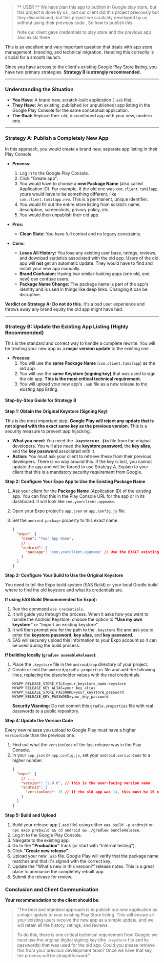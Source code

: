 > ** USER **
> We have plan this app to publish in Google play store, but this project is done by us ,
> but our client did  this project previously but they discontinued,
> but this project we scratchly developed by us without using their previous code ,
> So how to publish this
>
> Note our client gave credentials to play store and the previous app also exists there

This is an excellent and very important question that deals with app store management, branding, and technical migration. Handling this correctly is crucial for a smooth launch.

Since you have access to the client's existing Google Play Store listing, you have two primary strategies. **Strategy B is strongly recommended.**

---

### **Understanding the Situation**

*   **You Have:** A brand new, scratch-built application (`.aab` file).
*   **They Have:** An existing, published (or unpublished) app listing in the Google Play Console for the same conceptual application.
*   **The Goal:** Replace their old, discontinued app with your new, modern one.

---

### **Strategy A: Publish a Completely New App**

In this approach, you would create a brand new, separate app listing in their Play Console.

*   **Process:**
    1.  Log in to the Google Play Console.
    2.  Click "Create app".
    3.  You would have to choose a **new Package Name** (also called Application ID). For example, if the old one was `com.client.tamilapp`, yours would have to be something different, like `com.client.tamilapp.new`. This is a permanent, unique identifier.
    4.  You would fill out the entire store listing from scratch: name, description, screenshots, privacy policy, etc.
    5.  You would then unpublish their old app.

*   **Pros:**
    *   **Clean Slate:** You have full control and no legacy constraints.

*   **Cons:**
    *   **Loses All History:** You lose any existing user base, ratings, reviews, and download statistics associated with the old app. Users of the old app will **not** get an automatic update. They would have to find and install your new app manually.
    *   **Brand Confusion:** Having two similar-looking apps (one old, one new) can confuse users.
    *   **Package Name Change:** The package name is part of the app's identity and is used in things like deep links. Changing it can be disruptive.

**Verdict on Strategy A:** **Do not do this.** It's a bad user experience and throws away any brand equity the old app might have had.

---

### **Strategy B: Update the Existing App Listing (Highly Recommended)**

This is the standard and correct way to handle a complete rewrite. You will be treating your new app as a **major version update** to the existing one.

*   **Process:**
    1.  You will use the **same Package Name** (`com.client.tamilapp`) as the old app.
    2.  You will use the **same Keystore (signing key)** that was used to sign the old app. **This is the most critical technical requirement.**
    3.  You will upload your new app's `.aab` file as a new release to the *existing* app listing.

#### **Step-by-Step Guide for Strategy B**

**Step 1: Obtain the Original Keystore (Signing Key)**

This is the most important step. **Google Play will reject any update that is not signed with the exact same key as the previous version.** This is a security measure to prevent app hijacking.

*   **What you need:** You need the **`.keystore` or `.jks`** file from the original developers. You will also need the **keystore password**, the **key alias**, and the **key password** associated with it.
*   **Action:** You must ask your client to retrieve these from their previous developers. There is no way around this. If the key is lost, you cannot update the app and will be forced to use Strategy A. Explain to your client that this is a mandatory security requirement from Google.

**Step 2: Configure Your Expo App to Use the Existing Package Name**

1.  Ask your client for the **Package Name** (Application ID) of the existing app. You can find this in the Play Console URL for the app or in its dashboard. It will look like `com.yourclient.appname`.
2.  Open your Expo project's `app.json` or `app.config.js` file.
3.  Set the `android.package` property to this exact name.

    ```json
    {
      "expo": {
        "name": "Your App Name",
        // ...
        "android": {
          "package": "com.yourclient.appname" // Use the EXACT existing package name
        }
      }
    }
    ```

**Step 3: Configure Your Build to Use the Original Keystore**

You need to tell the Expo build system (EAS Build) or your local Gradle build where to find the old keystore and what its credentials are.

**If using EAS Build (Recommended for Expo):**
1.  Run the command `eas credentials`.
2.  It will guide you through the process. When it asks how you want to handle the Android Keystore, choose the option to **"Use my own keystore"** or "Import an existing keystore".
3.  It will then prompt you for the path to the `.keystore` file and ask you to enter the **keystore password**, **key alias**, and **key password**.
4.  EAS will securely upload this information to your Expo account so it can be used during the build process.

**If building locally (`gradlew assembleRelease`):**
1.  Place the `.keystore` file in the `android/app` directory of your project.
2.  Create or edit the `android/gradle.properties` file and add the following lines, replacing the placeholder values with the real credentials.
    ```properties
    MYAPP_RELEASE_STORE_FILE=your_keystore_name.keystore
    MYAPP_RELEASE_KEY_ALIAS=your_key_alias
    MYAPP_RELEASE_STORE_PASSWORD=your_keystore_password
    MYAPP_RELEASE_KEY_PASSWORD=your_key_password
    ```
    **Security Warning:** Do not commit this `gradle.properties` file with real passwords to a public repository.

**Step 4: Update the Version Code**

Every new release you upload to Google Play must have a higher `versionCode` than the previous one.
1.  Find out what the `versionCode` of the last release was in the Play Console.
2.  In your `app.json` or `app.config.js`, set your `android.versionCode` to a higher number.
    ```json
    {
      "expo": {
        // ...
        "version": "2.0.0", // This is the user-facing version name
        "android": {
          "versionCode": 15 // If the old app was 14, this must be 15 or higher
        }
      }
    }
    ```

**Step 5: Build and Upload**

1.  Build your release app (`.aab` file) using either `eas build -p android` or `npx expo prebuild && cd android && ./gradlew bundleRelease`.
2.  Log in to the Google Play Console.
3.  Navigate to the existing app.
4.  Go to the **"Production"** track (or start with "Internal testing").
5.  Click **"Create new release"**.
6.  Upload your new `.aab` file. Google Play will verify that the package name matches and that it's signed with the correct key.
7.  Update the "What's new in this version?" release notes. This is a great place to announce the completely rebuilt app.
8.  Submit the release for review.

### **Conclusion and Client Communication**

**Your recommendation to the client should be:**

> "The best and standard approach is to publish our new application as a major update to your existing Play Store listing. This will ensure all your existing users receive the new app as a simple update, and we will retain all the history, ratings, and reviews.
>
> To do this, there is one critical technical requirement from Google: we must use the original digital signing key (the `.keystore` file and its passwords) that was used for the old app. Could you please retrieve this from your previous development team? Once we have that key, the process will be straightforward."
